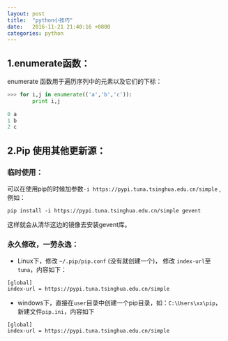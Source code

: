 ```yaml
---
layout: post
title:  "python小技巧"
date:   2016-11-21 21:40:16 +0800
categories: python
---
```

## 1.enumerate函数：
enumerate 函数用于遍历序列中的元素以及它们的下标：

``` python
>>> for i,j in enumerate(('a','b','c')):
        print i,j
         
0 a
1 b
2 c 
```

## 2.Pip 使用其他更新源：

### 临时使用：
可以在使用pip的时候加参数`-i https://pypi.tuna.tsinghua.edu.cn/simple` ,例如：

```
pip install -i https://pypi.tuna.tsinghua.edu.cn/simple gevent
```
这样就会从清华这边的镜像去安装gevent库。

### 永久修改，一劳永逸：
* Linux下，修改 `~/.pip/pip.conf` (没有就创建一个)， 修改 `index-url`至`tuna`，内容如下：
```
[global]
index-url = https://pypi.tuna.tsinghua.edu.cn/simple
```
* windows下，直接在`user`目录中创建一个pip目录，如：`C:\Users\xx\pip`，新建文件`pip.ini`，内容如下
```
[global]
index-url = https://pypi.tuna.tsinghua.edu.cn/simple
```
